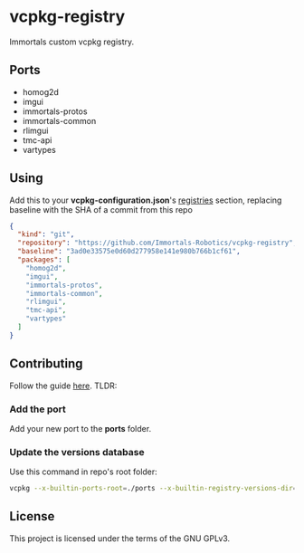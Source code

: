 # vcpkg-registry
Immortals custom vcpkg registry.

## Ports
- homog2d
- imgui
- immortals-protos
- immortals-common
- rlimgui
- tmc-api
- vartypes

## Using
Add this to your **vcpkg-configuration.json**'s [registries](https://learn.microsoft.com/en-us/vcpkg/consume/git-registries) section, replacing baseline with the SHA of a commit from this repo
```json
{
  "kind": "git",
  "repository": "https://github.com/Immortals-Robotics/vcpkg-registry",
  "baseline": "3ad0e33575e0d60d277958e141e980b766b1cf61",
  "packages": [
    "homog2d",
    "imgui",
    "immortals-protos",
    "immortals-common",
    "rlimgui",
    "tmc-api",
    "vartypes"
  ]
}
```

## Contributing
Follow the guide [here](https://learn.microsoft.com/en-us/vcpkg/produce/publish-to-a-git-registry). TLDR:

### Add the port
Add your new port to the **ports** folder.

### Update the versions database
Use this command in repo's root folder:

```bash
vcpkg --x-builtin-ports-root=./ports --x-builtin-registry-versions-dir=./versions x-add-version --all --verbose
```

## License
This project is licensed under the terms of the GNU GPLv3.
